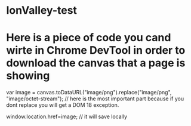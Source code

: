 # IonValley-test

# Here is a piece of code you cand wirte in Chrome DevTool in order to download the canvas that a page is showing

var image = canvas.toDataURL("image/png").replace("image/png", "image/octet-stream");  // here is the most important part because if you dont replace you will get a DOM 18 exception.


window.location.href=image; // it will save locally
